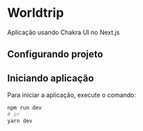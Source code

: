 # Worldtrip 

Aplicação usando Chakra UI no Next.js

## Configurando projeto


## Iniciando aplicação

Para iniciar a aplicação, execute o comando:

```bash
npm run dev
# or
yarn dev
```
